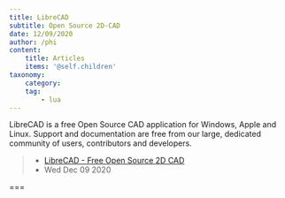 ```yaml
---
title: LibreCAD
subtitle: Open Source 2D-CAD
date: 12/09/2020
author: /phi
content:
    title: Articles
    items: '@self.children'
taxonomy:
    category: 
    tag: 
        - lua
---
```


LibreCAD is a free Open Source CAD application for Windows, Apple and Linux. Support and documentation are free from our large, dedicated community of users, contributors and developers.
> - [LibreCAD - Free Open Source 2D CAD](https://librecad.org/#download)
> - Wed Dec 09 2020

===


